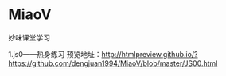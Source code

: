 # MiaoV
妙味课堂学习

1.js0——热身练习
预览地址：http://htmlpreview.github.io/?https://github.com/dengjuan1994/MiaoV/blob/master/JS00.html
